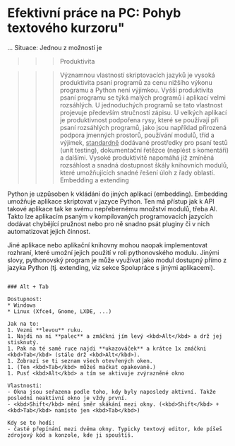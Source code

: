 # Efektivní práce na PC: Pohyb textového kurzoru"

...
Situace: 
Jednou z možností je 

>>> Produktivita

>>> Významnou vlastností skriptovacích jazyků je vysoká produktivita psaní programů za cenu nižšího výkonu programu a Python není výjimkou. Vyšší produktivita psaní programu se týká malých programů i aplikací velmi rozsáhlých. U jednoduchých programů se tato vlastnost projevuje především stručností zápisu. U velkých aplikací je produktivnost podpořena rysy, které se používají při psaní rozsáhlých programů, jako jsou například přirozená podpora jmenných prostorů, používání modulů, tříd a výjimek, <u>standardně</u> dodávané prostředky pro psaní testů (unit testing), dokumentační řetězce (neplést s komentáři) a dalšími. Vysoké produktivitě napomáhá již zmíněná rozsáhlost a snadná dostupnost škály knihovních modulů, které umožňujících snadné řešení úloh z řady oblastí.
Embedding a extending

Python je uzpůsoben k vkládání do jiných aplikací (embedding). Embedding umožňuje aplikace skriptovat v jazyce Python. Ten má přístup jak k API takové aplikace tak ke svému nepřebernému množství modulů, třeba AI. Takto lze aplikacím psaným v kompilovaných programovacích jazycích dodávat chybějící pružnost nebo pro ně snadno psát pluginy či v nich automatizovat jejich činnost.

Jiné aplikace nebo aplikační knihovny mohou naopak implementovat rozhraní, které umožní jejich použití v roli pythonovského modulu. Jinými slovy, pythonovský program je může využívat jako modul dostupný přímo z jazyka Python (tj. extending, viz sekce Spolupráce s jinými aplikacemi). 
```

### Alt + Tab

Dostupnost:
* Windows
* Linux (Xfce4, Gnome, LXDE, ...)

Jak na to:
1. Vezmi **levou** ruku.
1. Najdi na ni **palec** a zmáčkni jím levý <kbd>Alt</kbd> a drž jej stisknutý.
1. Pak na té samé ruce najdi **ukazováček** a krátce 1x zmáčkni <kbd>Tab</kbd> (stále drž <kbd>Alt</kbd>).
1. Zobrazí se ti seznam všech otevřených oken.
1. (Ten <kbd>Tab</kbd> můžeš mačkat opakovaně.)
1. Pusť <kbd>Alt</kbd> a tím se aktivuje zvýrazněné okno

Vlastnosti:
- Okna jsou seřazena podle toho, kdy byly naposledy aktivní. Takže poslední neaktivní okno je vždy první.
- <kbd>Shift</kbd> mění směr skákání mezi okny. (<kbd>Shift</kbd> + <kbd>Tab</kbd> namísto jen <kbd>Tab</kbd>)

Kdy se to hodí:
- časté přepínání mezi dvěma okny. Typicky textový editor, kde píšeš zdrojový kód a konzole, kde ji spouštíš.


